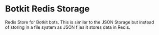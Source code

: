 # Botkit Redis Storage

Redis Store for Botkit bots. This is similar to the JSON Storage but instead of storing in a file system as JSON files it stores data in Redis.
